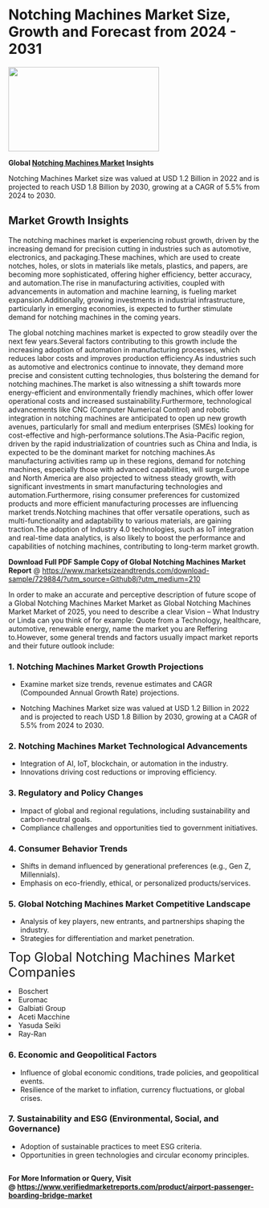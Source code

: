 <H1>Notching Machines Market Size, Growth and Forecast from 2024 - 2031</H1><img class="aligncenter size-medium wp-image-584254" src="https://thirdeyenews.in/wp-content/uploads/2024/09/Global-Market-Research-300x168.jpeg" alt="" width="300" height="168" /><p><strong>Global&nbsp;<a href="https://www.marketsizeandtrends.com/download-sample/729884/?utm_source=Github8j?utm_medium=210">Notching Machines Market</a> Insights</strong></p><p>Notching Machines Market size was valued at USD 1.2 Billion in 2022 and is projected to reach USD 1.8 Billion by 2030, growing at a CAGR of 5.5% from 2024 to 2030.</p><p><h2>Market Growth Insights</h2> <p>The notching machines market is experiencing robust growth, driven by the increasing demand for precision cutting in industries such as automotive, electronics, and packaging.These machines, which are used to create notches, holes, or slots in materials like metals, plastics, and papers, are becoming more sophisticated, offering higher efficiency, better accuracy, and automation.The rise in manufacturing activities, coupled with advancements in automation and machine learning, is fueling market expansion.Additionally, growing investments in industrial infrastructure, particularly in emerging economies, is expected to further stimulate demand for notching machines in the coming years.</p> <p>The global notching machines market is expected to grow steadily over the next few years.Several factors contributing to this growth include the increasing adoption of automation in manufacturing processes, which reduces labor costs and improves production efficiency.As industries such as automotive and electronics continue to innovate, they demand more precise and consistent cutting technologies, thus bolstering the demand for notching machines.The market is also witnessing a shift towards more energy-efficient and environmentally friendly machines, which offer lower operational costs and increased sustainability.Furthermore, technological advancements like CNC (Computer Numerical Control) and robotic integration in notching machines are anticipated to open up new growth avenues, particularly for small and medium enterprises (SMEs) looking for cost-effective and high-performance solutions.The Asia-Pacific region, driven by the rapid industrialization of countries such as China and India, is expected to be the dominant market for notching machines.As manufacturing activities ramp up in these regions, demand for notching machines, especially those with advanced capabilities, will surge.Europe and North America are also projected to witness steady growth, with significant investments in smart manufacturing technologies and automation.Furthermore, rising consumer preferences for customized products and more efficient manufacturing processes are influencing market trends.Notching machines that offer versatile operations, such as multi-functionality and adaptability to various materials, are gaining traction.The adoption of Industry 4.0 technologies, such as IoT integration and real-time data analytics, is also likely to boost the performance and capabilities of notching machines, contributing to long-term market growth.<p><span class=""><strong>Download Full PDF Sample Copy of Global Notching Machines Market Report</strong> @ <a href="https://www.marketsizeandtrends.com/download-sample/729884/?utm_source=Github8j?utm_medium=210" target="_blank">https://www.marketsizeandtrends.com/download-sample/729884/?utm_source=Github8j?utm_medium=210</a></span></p><p>In order to make an accurate and perceptive description of future scope of a Global&nbsp;Notching Machines Market Market as Global&nbsp;Notching Machines Market Market of 2025, you need to describe a clear Vision &ndash; What Industry or Linda can you think of for example: Quote from a Technology, healthcare, automotive, renewable energy, name the market you are Reffering to.However, some general trends and factors usually impact market reports and their future outlook include:</p><h3>1.&nbsp;<strong>Notching Machines Market Growth Projections</strong></h3><ul><li>Examine market size trends, revenue estimates and CAGR (Compounded Annual Growth Rate) projections.</li><li><p>Notching Machines Market size was valued at USD 1.2 Billion in 2022 and is projected to reach USD 1.8 Billion by 2030, growing at a CAGR of 5.5% from 2024 to 2030.</p></li></ul><h3>2.&nbsp;<strong>Notching Machines Market Technological Advancements</strong></h3><ul><li>Integration of AI, IoT, blockchain, or automation in the industry.</li><li>Innovations driving cost reductions or improving efficiency.</li></ul><h3>3.&nbsp;<strong>Regulatory and Policy Changes</strong></h3><ul><li>Impact of global and regional regulations, including sustainability and carbon-neutral goals.</li><li>Compliance challenges and opportunities tied to government initiatives.</li></ul><h3>4.&nbsp;<strong>Consumer Behavior Trends</strong></h3><ul><li>Shifts in demand influenced by generational preferences (e.g., Gen Z, Millennials).</li><li>Emphasis on eco-friendly, ethical, or personalized products/services.</li></ul><h3>5.&nbsp;<strong>Global Notching Machines Market Competitive Landscape</strong></h3><ul><li>Analysis of key players, new entrants, and partnerships shaping the industry.</li><li>Strategies for differentiation and market penetration.</li></ul><p data-pm-slice="1 1 []"><span style="color: inherit; font-family: inherit; font-size: 25px;">Top Global Notching Machines Market Companies</span></p><div class="" data-test-id=""><p><li>Boschert</li><li> Euromac</li><li> Galbiati Group</li><li> Aceti Macchine</li><li> Yasuda Seiki</li><li> Ray-Ran</li></p></div><h3>6.&nbsp;<strong>Economic and Geopolitical Factors</strong></h3><ul><li>Influence of global economic conditions, trade policies, and geopolitical events.</li><li>Resilience of the market to inflation, currency fluctuations, or global crises.</li></ul><h3>7.&nbsp;<strong>Sustainability and ESG (Environmental, Social, and Governance)</strong></h3><ul><li>Adoption of sustainable practices to meet ESG criteria.</li><li>Opportunities in green technologies and circular economy principles.</li></ul><h2><strong style="font-size: 14px;">For More Information or Query, Visit @&nbsp;</strong><a style="background-color: #ffffff; font-size: 14px;" href="https://www.marketsizeandtrends.com/report/notching-machines-market/" target="_blank">https://www.verifiedmarketreports.com/product/airport-passenger-boarding-bridge-market</a></h2>